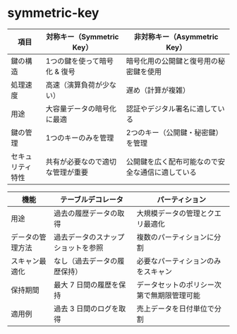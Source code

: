 # symmetric-key

| 項目 | 対称キー（Symmetric Key）| 非対称キー（Asymmetric Key）|
| --- | --- | --- |
| 鍵の構造 |	1つの鍵を使って暗号化 & 復号 |	暗号化用の公開鍵と復号用の秘密鍵を使用 |
| 処理速度 |	高速（演算負荷が少ない） |	遅め（計算が複雑）|
| 用途	| 大容量データの暗号化に最適 |	認証やデジタル署名に適している |
| 鍵の管理	| 1つのキーのみを管理	| 2つのキー（公開鍵・秘密鍵）を管理 |
| セキュリティ特性	| 共有が必要なので適切な管理が重要 |	公開鍵を広く配布可能なので安全な通信に適している |


| 機能 | テーブルデコレータ| パーティション|
| --- | --- | --- |
| 用途 |過去の履歴データの取得 | 大規模データの管理とクエリ最適化 |
| データの管理方法 |	過去データのスナップショットを参照 | 複数のパーティションに分割 |
| スキャン最適化 | なし（過去データの履歴保持）| 必要なパーティションのみをスキャン |
| 保持期間	| 最大 7 日間の履歴を保持 | データセットのポリシー次第で無期限管理可能 |
| 適用例	| 過去 3 日間のログを取得 | 売上データを日付単位で分割 |
